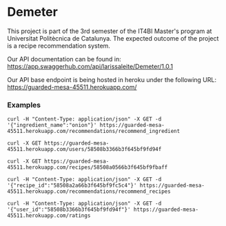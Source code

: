# Demeter

This project is part of the 3rd semester of the IT4BI Master's program at Universitat Politècnica de Catalunya. The expected outcome of the project is a recipe recommendation system.

Our API documentation can be found in: https://app.swaggerhub.com/api/larissaleite/Demeter/1.0.1

Our API base endpoint is being hosted in heroku under the following URL: https://guarded-mesa-45511.herokuapp.com/

### Examples

`curl -H "Content-Type: application/json" -X GET -d '{"ingredient_name":"onion"}' https://guarded-mesa-45511.herokuapp.com/recommendations/recommend_ingredient`

`curl -X GET https://guarded-mesa-45511.herokuapp.com/users/58508b3366b3f645bf9fd94f`

`curl -X GET https://guarded-mesa-45511.herokuapp.com/recipes/58508a0566b3f645bf9fbaff`

`curl -H "Content-Type: application/json" -X GET -d '{"recipe_id":"58508a2a66b3f645bf9fc5c4"}' https://guarded-mesa-45511.herokuapp.com/recommendations/recommend_recipes`

`curl -H "Content-Type: application/json" -X GET -d '{"user_id":"58508b3366b3f645bf9fd94f"}' https://guarded-mesa-45511.herokuapp.com/ratings`
